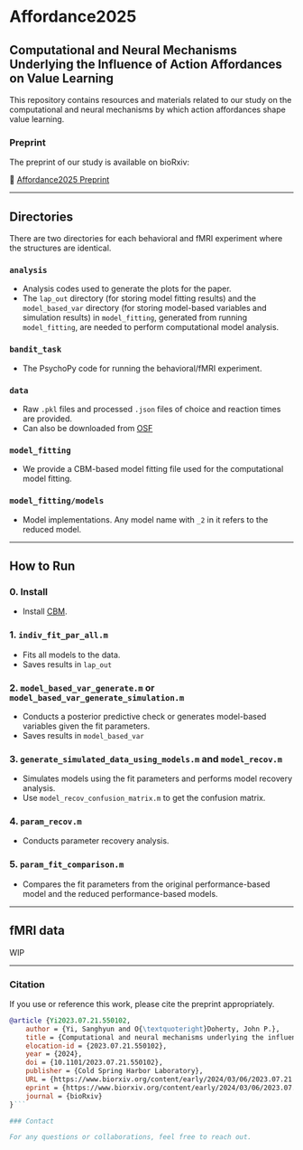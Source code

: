 # Affordance2025

## Computational and Neural Mechanisms Underlying the Influence of Action Affordances on Value Learning

This repository contains resources and materials related to our study on the computational and neural mechanisms by which action affordances shape value learning.

### Preprint

The preprint of our study is available on bioRxiv:

📄 [Affordance2025 Preprint](https://www.biorxiv.org/content/10.1101/2023.07.21.550102v3.abstract)

---

## Directories
There are two directories for each behavioral and fMRI experiment where the structures are identical.

### `analysis`
- Analysis codes used to generate the plots for the paper.
- The `lap_out` directory (for storing model fitting results) and the `model_based_var` directory (for storing model-based variables and simulation results) in `model_fitting`, generated from running `model_fitting`, are needed to perform computational model analysis.

### `bandit_task`
- The PsychoPy code for running the behavioral/fMRI experiment.

### `data`
- Raw `.pkl` files and processed `.json` files of choice and reaction times are provided.
- Can also be downloaded from [OSF](https://osf.io/cvukp/?view_only=f2bd9f66ad604de09368eeec59996ea1)

### `model_fitting`
- We provide a CBM-based model fitting file used for the computational model fitting.

### `model_fitting/models`
- Model implementations. Any model name with `_2` in it refers to the reduced model.

---

## How to Run

### 0. Install
- Install [CBM](https://github.com/payampiray/cbm).

### 1. `indiv_fit_par_all.m`
- Fits all models to the data.
- Saves results in `lap_out`

### 2. `model_based_var_generate.m` or `model_based_var_generate_simulation.m`
- Conducts a posterior predictive check or generates model-based variables given the fit parameters.
- Saves results in `model_based_var`

### 3. `generate_simulated_data_using_models.m` and `model_recov.m`
- Simulates models using the fit parameters and performs model recovery analysis.
- Use `model_recov_confusion_matrix.m` to get the confusion matrix.

### 4. `param_recov.m`
- Conducts parameter recovery analysis.

### 5. `param_fit_comparison.m`
- Compares the fit parameters from the original performance-based model and the reduced performance-based models.

---

## fMRI data

WIP

---

### Citation

If you use or reference this work, please cite the preprint appropriately.

```bibtex
@article {Yi2023.07.21.550102,
	author = {Yi, Sanghyun and O{\textquoteright}Doherty, John P.},
	title = {Computational and neural mechanisms underlying the influence of action affordances on value learning},
	elocation-id = {2023.07.21.550102},
	year = {2024},
	doi = {10.1101/2023.07.21.550102},
	publisher = {Cold Spring Harbor Laboratory},
	URL = {https://www.biorxiv.org/content/early/2024/03/06/2023.07.21.550102},
	eprint = {https://www.biorxiv.org/content/early/2024/03/06/2023.07.21.550102.full.pdf},
	journal = {bioRxiv}
}```

### Contact

For any questions or collaborations, feel free to reach out.


